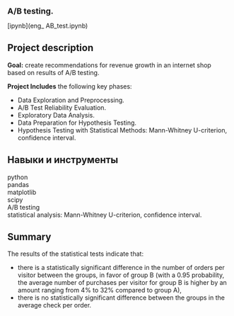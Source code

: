 <span style="font-size: 18px;"><b> A/B testing. </span></b>

[ipynb](eng_ AB_test.ipynb)

## Project description

**Goal:** create recommendations for revenue growth in an internet shop based on results of A/B testing.

**Project Includes** the following key phases:
- Data Exploration and Preprocessing.
- A/B Test Reliability Evaluation.
- Exploratory Data Analysis.
- Data Preparation for Hypothesis Testing.
- Hypothesis Testing with Statistical Methods: Mann-Whitney U-criterion, confidence interval.

## Навыки и инструменты

python  
pandas   
matplotlib  
scipy  
A/B testing  
statistical analysis: Mann-Whitney U-criterion, confidence interval.

## Summary
The results of the statistical tests indicate that:
- there is a statistically significant difference in the number of orders per visitor between the groups, in favor of group B (with a 0.95 probability, the average number of purchases per visitor for group B is higher by an amount ranging from 4% to 32% compared to group A),
- there is no statistically significant difference between the groups in the average check per order.
